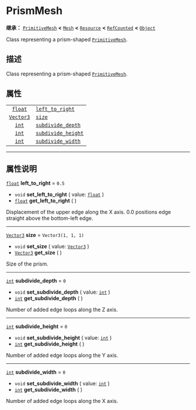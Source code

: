 <!-- ⚠ 请勿编辑本文件 ⚠ -->
<!-- 本文档使用脚本从 WeDot 引擎源码仓库生成。 -->
<!-- 生成脚本：https://github.com/WeDot-Engine/WeDot/tree/master/doc/tools/make_md.py； -->
<!-- 原文件：https://github.com/WeDot-Engine/WeDot/tree/master/doc/classes/PrismMesh.xml。 -->

<div id="_class_prismmesh"></div>

# PrismMesh

**继承：** [`PrimitiveMesh`](class_primitivemesh.md) **<** [`Mesh`](class_mesh.md) **<** [`Resource`](class_resource.md) **<** [`RefCounted`](class_refcounted.md) **<** [`Object`](class_object.md)

Class representing a prism-shaped [`PrimitiveMesh`](class_primitivemesh.md).

## 描述

Class representing a prism-shaped [`PrimitiveMesh`](class_primitivemesh.md).

## 属性

|||
|:-:|:--|
| [`float`](class_float.md)     | [`left_to_right`](class_prismmesh.md#class_prismmesh_property_left_to_right)       | ``0.5``              |
| [`Vector3`](class_vector3.md) | [`size`](class_prismmesh.md#class_prismmesh_property_size)                         | ``Vector3(1, 1, 1)`` |
| [`int`](class_int.md)         | [`subdivide_depth`](class_prismmesh.md#class_prismmesh_property_subdivide_depth)   | ``0``                |
| [`int`](class_int.md)         | [`subdivide_height`](class_prismmesh.md#class_prismmesh_property_subdivide_height) | ``0``                |
| [`int`](class_int.md)         | [`subdivide_width`](class_prismmesh.md#class_prismmesh_property_subdivide_width)   | ``0``                |

<!-- rst-class:: classref-section-separator -->

---

## 属性说明

<div id="_class_prismmesh_property_left_to_right"></div>

[`float`](class_float.md) **left_to_right** = ``0.5`` <div id="class_prismmesh_property_left_to_right"></div>

- `void` **set_left_to_right** ( value: [`float`](class_float.md) )
- [`float`](class_float.md) **get_left_to_right** ( )

Displacement of the upper edge along the X axis. 0.0 positions edge straight above the bottom-left edge.

<!-- rst-class:: classref-item-separator -->

---

<div id="_class_prismmesh_property_size"></div>

[`Vector3`](class_vector3.md) **size** = ``Vector3(1, 1, 1)`` <div id="class_prismmesh_property_size"></div>

- `void` **set_size** ( value: [`Vector3`](class_vector3.md) )
- [`Vector3`](class_vector3.md) **get_size** ( )

Size of the prism.

<!-- rst-class:: classref-item-separator -->

---

<div id="_class_prismmesh_property_subdivide_depth"></div>

[`int`](class_int.md) **subdivide_depth** = ``0`` <div id="class_prismmesh_property_subdivide_depth"></div>

- `void` **set_subdivide_depth** ( value: [`int`](class_int.md) )
- [`int`](class_int.md) **get_subdivide_depth** ( )

Number of added edge loops along the Z axis.

<!-- rst-class:: classref-item-separator -->

---

<div id="_class_prismmesh_property_subdivide_height"></div>

[`int`](class_int.md) **subdivide_height** = ``0`` <div id="class_prismmesh_property_subdivide_height"></div>

- `void` **set_subdivide_height** ( value: [`int`](class_int.md) )
- [`int`](class_int.md) **get_subdivide_height** ( )

Number of added edge loops along the Y axis.

<!-- rst-class:: classref-item-separator -->

---

<div id="_class_prismmesh_property_subdivide_width"></div>

[`int`](class_int.md) **subdivide_width** = ``0`` <div id="class_prismmesh_property_subdivide_width"></div>

- `void` **set_subdivide_width** ( value: [`int`](class_int.md) )
- [`int`](class_int.md) **get_subdivide_width** ( )

Number of added edge loops along the X axis.

[^virtual]: 本方法通常需要用户覆盖才能生效。
[^const]: 本方法无副作用，不会修改该实例的任何成员变量。
[^vararg]: 本方法除了能接受在此处描述的参数外，还能够继续接受任意数量的参数。
[^constructor]: 本方法用于构造某个类型。
[^static]: 调用本方法无需实例，可直接使用类名进行调用。
[^operator]: 本方法描述的是使用本类型作为左操作数的有效运算符。
[^bitfield]: 这个值是由下列位标志构成位掩码的整数。
[^void]: 无返回值。
